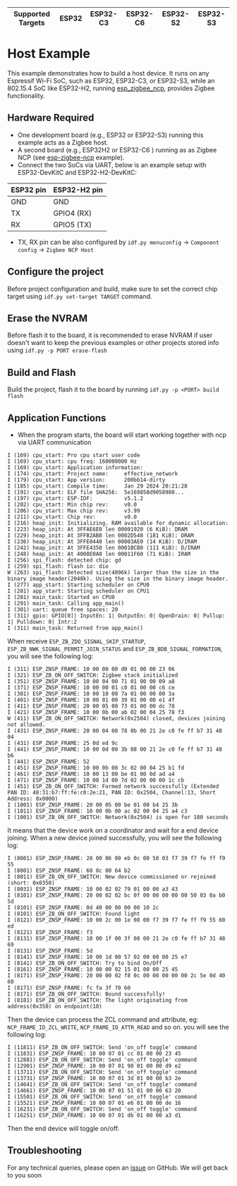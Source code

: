 | Supported Targets | ESP32 | ESP32-C3 | ESP32-C6 | ESP32-S2 | ESP32-S3 |
| ----------------- | ----- | -------- | -------- | -------- | -------- |

# Host Example 

This example demonstrates how to build a host device. It runs on any Espressif Wi-Fi SoC, such as ESP32, ESP32-C3, or ESP32-S3, while an 802.15.4 SoC like ESP32-H2, running [esp_zigbee_ncp](../esp_zigbee_ncp), provides Zigbee functionality.

## Hardware Required

* One development board (e.g., ESP32 or ESP32-S3) running this example acts as a Zigbee host.
* A second board (e.g., ESP32H2 or ESP32-C6 ) running as as Zigbee NCP (see [esp-zigbee-ncp](../esp_zigbee_ncp/) example).
* Connect the two SoCs via UART, below is an example setup with ESP32-DevKitC and ESP32-H2-DevKitC:

ESP32 pin     | ESP32-H2 pin
------------- |-------------
   GND        |    GND
   TX         |    GPIO4 (RX)
   RX         |    GPIO5 (TX)

* TX, RX pin can be also configured by `idf.py menuconfig` -> `Component config` -> `Zigbee NCP Host`

## Configure the project

Before project configuration and build, make sure to set the correct chip target using `idf.py set-target TARGET` command.

## Erase the NVRAM 

Before flash it to the board, it is recommended to erase NVRAM if user doesn't want to keep the previous examples or other projects stored info 
using `idf.py -p PORT erase-flash`

## Build and Flash

Build the project, flash it to the board by running `idf.py -p <PORT> build flash`

## Application Functions

- When the program starts, the board will start working together with ncp via UART communication

```
I (169) cpu_start: Pro cpu start user code
I (169) cpu_start: cpu freq: 160000000 Hz
I (169) cpu_start: Application information:
I (174) cpu_start: Project name:     effective_network
I (179) cpu_start: App version:      200bb14-dirty
I (185) cpu_start: Compile time:     Jan 29 2024 20:21:28
I (191) cpu_start: ELF file SHA256:  5e169858d9058980...
I (197) cpu_start: ESP-IDF:          v5.1.2
I (202) cpu_start: Min chip rev:     v0.0
I (206) cpu_start: Max chip rev:     v3.99 
I (211) cpu_start: Chip rev:         v0.0
I (216) heap_init: Initializing. RAM available for dynamic allocation:
I (223) heap_init: At 3FFAE6E0 len 00001920 (6 KiB): DRAM
I (229) heap_init: At 3FFB2AB8 len 0002D548 (181 KiB): DRAM
I (236) heap_init: At 3FFE0440 len 00003AE0 (14 KiB): D/IRAM
I (242) heap_init: At 3FFE4350 len 0001BCB0 (111 KiB): D/IRAM
I (248) heap_init: At 4008E0A0 len 00011F60 (71 KiB): IRAM
I (256) spi_flash: detected chip: gd
I (259) spi_flash: flash io: dio
W (263) spi_flash: Detected size(4096k) larger than the size in the binary image header(2048k). Using the size in the binary image header.
I (277) app_start: Starting scheduler on CPU0
I (281) app_start: Starting scheduler on CPU1
I (281) main_task: Started on CPU0
I (291) main_task: Calling app_main()
I (301) uart: queue free spaces: 20
I (311) gpio: GPIO[0]| InputEn: 1| OutputEn: 0| OpenDrain: 0| Pullup: 1| Pulldown: 0| Intr:2 
I (311) main_task: Returned from app_main()
```

When receive `ESP_ZB_ZDO_SIGNAL_SKIP_STARTUP`, `ESP_ZB_NWK_SIGNAL_PERMIT_JOIN_STATUS` and `ESP_ZB_BDB_SIGNAL_FORMATION`, you will see the following log:

```
I (311) ESP_ZNSP_FRAME: 10 00 00 00 d0 01 00 00 23 06 
I (321) ESP_ZB_ON_OFF_SWITCH: Zigbee stack initialized
I (351) ESP_ZNSP_FRAME: 10 00 04 00 71 01 00 00 09 a8 
I (371) ESP_ZNSP_FRAME: 10 00 00 01 c0 01 00 00 c6 ce 
I (381) ESP_ZNSP_FRAME: 10 00 10 00 7a 01 00 00 00 3a 
I (401) ESP_ZNSP_FRAME: 10 00 01 00 39 01 00 00 e1 4f 
I (411) ESP_ZNSP_FRAME: 20 00 05 00 73 01 00 00 dc 78 
I (421) ESP_ZNSP_FRAME: 10 00 0b 00 ab 02 00 04 25 78 f3 
W (411) ESP_ZB_ON_OFF_SWITCH: Network(0x2504) closed, devices joining not allowed.
I (431) ESP_ZNSP_FRAME: 20 00 04 00 78 0b 00 21 2e c0 fe ff b7 31 48 04 
I (431) ESP_ZNSP_FRAME: 25 0d ed 9c 
I (441) ESP_ZNSP_FRAME: 10 00 0d 00 3b 08 00 21 2e c0 fe ff b7 31 48 b6 
I (441) ESP_ZNSP_FRAME: 52 
I (451) ESP_ZNSP_FRAME: 10 00 0b 00 3c 02 00 04 25 b1 fd 
I (461) ESP_ZNSP_FRAME: 10 00 13 00 be 01 00 0d ad a4 
I (471) ESP_ZNSP_FRAME: 10 00 1d 00 7d 02 00 00 00 1c cb 
I (451) ESP_ZB_ON_OFF_SWITCH: Formed network successfully (Extended PAN ID: 48:31:b7:ff:fe:c0:2e:21, PAN ID: 0x2504, Channel:13, Short Address: 0x0000)
I (1001) ESP_ZNSP_FRAME: 20 00 05 00 be 01 00 b4 25 3b 
I (1011) ESP_ZNSP_FRAME: 10 00 0b 00 ac 02 00 04 25 a4 c3 
I (1001) ESP_ZB_ON_OFF_SWITCH: Network(0x2504) is open for 180 seconds

```

It means that the device work on a coordinator and wait for a end device joining. When a new device joined successfully, you will see the following log:

```
I (8001) ESP_ZNSP_FRAME: 20 00 06 00 eb 0c 00 50 03 f7 39 f7 fe ff f9 55 
I (8001) ESP_ZNSP_FRAME: 60 8c 00 64 b2 
I (8011) ESP_ZB_ON_OFF_SWITCH: New device commissioned or rejoined (short: 0x0350)
I (8031) ESP_ZNSP_FRAME: 10 00 02 02 79 01 00 00 a3 43 
I (8101) ESP_ZNSP_FRAME: 20 00 02 02 bc 0f 00 00 00 00 00 50 03 0a b0 5d 
I (8101) ESP_ZNSP_FRAME: 0d 40 00 00 00 00 10 2c 
I (8101) ESP_ZB_ON_OFF_SWITCH: Found light
I (8121) ESP_ZNSP_FRAME: 10 00 2c 00 1e 08 00 f7 39 f7 fe ff f9 55 60 ed 
I (8121) ESP_ZNSP_FRAME: f3 
I (8131) ESP_ZNSP_FRAME: 10 00 1f 00 3f 08 00 21 2e c0 fe ff b7 31 48 69 
I (8131) ESP_ZNSP_FRAME: 5d 
I (8141) ESP_ZNSP_FRAME: 10 00 1d 00 57 02 00 00 00 25 e7 
I (8141) ESP_ZB_ON_OFF_SWITCH: Try to bind On/Off
I (8161) ESP_ZNSP_FRAME: 10 00 00 02 15 01 00 00 25 45 
I (8171) ESP_ZNSP_FRAME: 20 00 00 02 f8 0c 00 00 00 00 00 2c 5e 0d 40 60 
I (8171) ESP_ZNSP_FRAME: fc fa 3f 70 60 
I (8171) ESP_ZB_ON_OFF_SWITCH: Bound successfully!
I (8181) ESP_ZB_ON_OFF_SWITCH: The light originating from address(0x350) on endpoint(10)

```

Then the device can process the ZCL command and attribute, eg: `NCP_FRAME_ID_ZCL_WRITE`, `NCP_FRAME_ID_ATTR_READ` and so on. you will see the following log:

```
I (11811) ESP_ZB_ON_OFF_SWITCH: Send 'on_off toggle' command
I (11831) ESP_ZNSP_FRAME: 10 00 07 01 cc 01 00 00 23 45 
I (12881) ESP_ZB_ON_OFF_SWITCH: Send 'on_off toggle' command
I (12901) ESP_ZNSP_FRAME: 10 00 07 01 98 01 00 00 d9 e2 
I (13711) ESP_ZB_ON_OFF_SWITCH: Send 'on_off toggle' command
I (13731) ESP_ZNSP_FRAME: 10 00 07 01 3d 01 00 00 b3 2e 
I (14641) ESP_ZB_ON_OFF_SWITCH: Send 'on_off toggle' command
I (14661) ESP_ZNSP_FRAME: 10 00 07 01 51 01 00 00 63 20 
I (15501) ESP_ZB_ON_OFF_SWITCH: Send 'on_off toggle' command
I (15521) ESP_ZNSP_FRAME: 10 00 07 01 e6 01 00 00 de 16 
I (16231) ESP_ZB_ON_OFF_SWITCH: Send 'on_off toggle' command
I (16251) ESP_ZNSP_FRAME: 10 00 07 01 db 01 00 00 a3 d1 
```

Then the end device will toggle on/off.

## Troubleshooting

For any technical queries, please open an [issue](https://github.com/espressif/esp-zigbee-sdk/issues) on GitHub. We will get back to you soon
